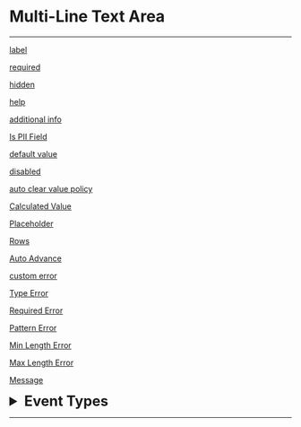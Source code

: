 # Multi-Line Text Area
---
[label](/properties/fieldModel/label.md ':include')

[required](/properties/fieldModel/required.md ':include')

[hidden](/properties/fieldModel/hidden.md ':include')

[help](/properties/fieldModel/help.md ':include')

[additional info](/properties/fieldModel/additional-info.md ':include')

[Is PII Field](/properties/fieldModel/is-pii-field.md ':include')

[default value](/properties/fieldModel/default-value.md ':include')

[disabled](/properties/fieldModel/disabled.md ':include')

[auto clear value policy](/properties/fieldModel/clear-policy.md ':include')

[Calculated Value](/properties/fieldModel/use-calculated-value.md ':include')

[Placeholder](/properties/fieldModelInput/placeholder.md ':include')

[Rows](/properties/fieldModelInput/fieldModelTextArea/rows.md ':include')

[Auto Advance](/properties/fieldModel/auto-advance.md ':include')

[custom error](/properties/fieldModel/custom-error/custom-error-message.md ':include')

[Type Error](/properties/fieldModel/custom-error/errors/type-error.md ':include')

[Required Error](/properties/fieldModel/custom-error/errors/required-error.md ':include')

[Pattern Error](/properties/fieldModel/custom-error/errors/pattern-error.md ':include')

[Min Length Error](/properties/fieldModel/custom-error/errors/min-length-error.md ':include')

[Max Length Error](/properties/fieldModel/custom-error/errors/max-length-error.md ':include')

[Message](/properties/fieldModel/custom-error/message.md ':include')

<details>
<summary style="font-size: 25px; font-weight: bold;"> Event Types </summary>

[Value Completed](/properties/events/value-completed.md ':include')

[Value Changed](/properties/events/value-changed.md ':include')

[Value cleared](/properties/events/value-cleared.md ':include')
</details>

---